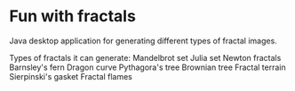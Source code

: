 # Fun with fractals
Java desktop application for generating different types of fractal images.

Types of fractals it can generate:
Mandelbrot set
Julia set
Newton fractals
Barnsley's fern
Dragon curve
Pythagora's tree
Brownian tree
Fractal terrain
Sierpinski's gasket
Fractal flames
